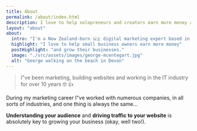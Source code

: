 ```yaml
---
title: About
permalink: /about/index.html
description: I love to help solopreneurs and creators earn more money and grow their business.
layout: "about"
about:
  intro: "I'm a New Zealand-born 🇳🇿 digital marketing expert based in 🇬🇧 North Devon, UK."
  highlight: "I love to help small business owners earn more money"
  postHighlight: "and grow their businesses."
  image: "./src/assets/images/george-mcentegart.jpg"
  alt: "George walking on the beach in Devon"
---
```


> I"ve been marketing, building websites and working in the IT industry for over 10 years 🤓 👍

During my marketing career I"ve worked with numerous companies, in all sorts of industries, and one thing is always the same...

**Understanding your audience** and **driving traffic to your website** is absolutely key to growing your business (okay, well two!).